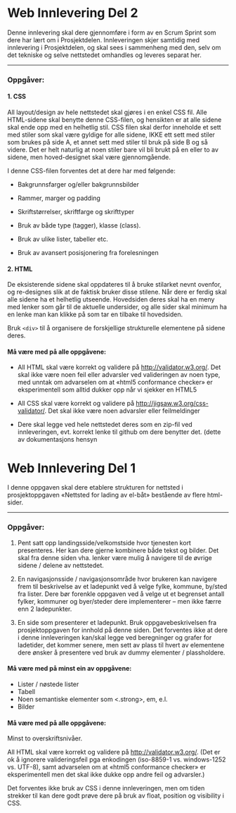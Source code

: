 # Web Innlevering Del 2
Denne innlevering skal dere gjennomføre i form av en Scrum Sprint som dere har lært om i Prosjektdelen. Innleveringen skjer samtidig med innlevering i Prosjektdelen, og skal sees i sammenheng med den, selv om det tekniske og selve nettstedet omhandles og leveres separat her.

------------
### Oppgåver:

#### 1. CSS

All layout/design av hele nettstedet skal gjøres i en enkel CSS fil. Alle HTML-sidene skal benytte denne CSS-filen, og hensikten er at alle sidene skal ende opp med en helhetlig stil. CSS filen skal derfor inneholde et sett med stiler som skal være gyldige for alle sidene, IKKE ett sett med stiler som brukes på side A, et annet sett med stiler til bruk på side B og så videre. Det er helt naturlig at noen stiler bare vil bli brukt på en eller to av sidene, men hoved-designet skal være gjennomgående.

I denne CSS-filen forventes det at dere har med følgende:

- Bakgrunnsfarger og/eller bakgrunnsbilder

- Rammer, marger og padding

- Skriftstørrelser, skriftfarge og skrifttyper

- Bruk av både type (tagger), klasse (class).

- Bruk av ulike lister, tabeller etc.

- Bruk av avansert posisjonering fra forelesningen


#### 2. HTML

De eksisterende sidene skal oppdateres til å bruke stilarket nevnt ovenfor, og re-designes slik at de faktisk bruker disse stilene. Når dere er ferdig skal alle sidene ha et helhetlig utseende. Hovedsiden deres skal ha en meny med lenker som går til de aktuelle undersider, og alle sider skal minimum ha en lenke man kan klikke på som tar en tilbake til hovedsiden.

Bruk `<div>` til å organisere de forskjellige strukturelle elementene på sidene deres.


#### Må være med på alle oppgåvene:
- All HTML skal være korrekt og validere på http://validator.w3.org/. Det skal ikke være noen feil eller advarsler ved valideringen av noen type, med unntak om advarselen om at «html5 conformance checker» er eksperimentell som alltid dukker opp når vi sjekker en HTML5

- All CSS skal være korrekt og validere på http://jigsaw.w3.org/css-validator/. Det skal ikke være noen advarsler eller feilmeldinger

- Dere skal legge ved hele nettstedet deres som en zip-fil ved innleveringen, evt. korrekt lenke til github om dere benytter det. (dette av dokumentasjons hensyn

# Web Innlevering Del 1
I denne oppgaven skal dere etablere strukturen for nettsted i prosjektoppgaven «Nettsted for lading av el-båt» bestående av flere html-sider.

------------
### Oppgåver:
1. Pent satt opp landingsside/velkomstside hvor tjenesten kort presenteres. Her kan dere gjerne kombinere både tekst og bilder. Det skal fra denne siden vha. lenker være mulig å navigere til de øvrige sidene / delene av nettstedet.

2.  En navigasjonsside / navigasjonsområde hvor brukeren kan navigere frem til beskrivelse av et ladepunkt ved å velge fylke, kommune, by/sted fra lister. Dere bør forenkle oppgaven ved å velge ut et begrenset antall fylker, kommuner og byer/steder dere implementerer – men ikke færre enn 2 ladepunkter.

3. En side som presenterer et ladepunkt. Bruk oppgavebeskrivelsen fra prosjektoppgaven for innhold på denne siden. Det forventes ikke at dere i denne innleveringen kan/skal legge ved beregninger og grafer for ladetider, det kommer senere, men sett av plass til hvert av elementene dere ønsker å presentere ved bruk av dummy elementer / plassholdere.

#### Må være med på minst ein av oppgåvene:
- Lister / nøstede lister
- Tabell
- Noen semantiske elementer som <.strong>, em, e.l.
- Bilder


#### Må være med på alle oppgåvene:
Minst to overskriftsnivåer.

All HTML skal være korrekt og validere på http://validator.w3.org/. (Det er ok å ignorere valideringsfeil pga enkodingen (iso-8859-1 vs. windows-1252 vs. UTF-8), samt advarselen om at «html5 conformance checker» er eksperimentell men det skal ikke dukke opp andre feil og advarsler.)

Det forventes ikke bruk av CSS i denne innleveringen, men om tiden strekker til kan dere godt prøve dere på bruk av float, position og visibility i CSS.
